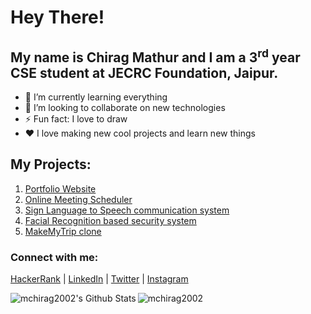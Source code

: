 
<!--
**mchirag2002/mchirag2002** is a ✨ _special_ ✨ repository because its `README.md` (this file) appears on your GitHub profile.

Here are some ideas to get you started:

- 🔭 I’m currently working on ...
- 🌱 I’m currently learning ...
- 👯 I’m looking to collaborate on ...
- 🤔 I’m looking for help with ...
- 💬 Ask me about ...
- 📫 How to reach me: ...
- 😄 Pronouns: ...
- ⚡ Fun fact: ...
-->
# Hey There!
## My name is Chirag Mathur and I am a 3<sup>rd</sup> year CSE student at JECRC Foundation, Jaipur.
- 🌱 I’m currently learning everything
- 👯 I’m looking to collaborate on new technologies
- ⚡ Fun fact: I love to draw
- ❤️ I love making new cool projects and learn new things

## My Projects:

1. <a href = "https://mchirag2002.github.io" target="_blank">Portfolio Website</a>
2. <a href = "https://github.com/mchirag2002/ineuron_tech-a-thon_meeting-scheduler" target="_blank">Online Meeting Scheduler</a>
3. <a href = "https://github.com/mchirag2002/Sign-Language-Conversation-System">Sign Language to Speech communication system</a>
4. <a href = "https://github.com/mchirag2002/Facial-Recognition-Based-Security-System"> Facial Recognition based security system </a>
5. <a href = "https://github.com/mchirag2002/MakeMyTrip-Clone"> MakeMyTrip clone </a>

### Connect with me:
<a href = "https://www.hackerrank.com/mchirag2002">HackerRank</a> |
<a href = "https://www.linkedin.com/in/chirag-mathur/">LinkedIn</a> |
<a href = "https://www.twitter.com/mchirag2002">Twitter</a> |
<a href = "https://www.instagram.com/the_chirag_mathur">Instagram</a>

<img align="left" alt="mchirag2002's Github Stats" src="https://github-readme-stats.vercel.app/api?username=mchirag2002&show-icons=true&hide_border=true&count_private=true&theme=cobalt" />
<p><img align="left" src="https://github-readme-stats.vercel.app/api/top-langs?username=mchirag2002&show_icons=true&locale=en&layout=compact&theme=cobalt" alt="mchirag2002" /></p>
